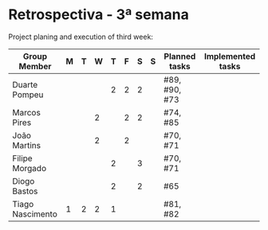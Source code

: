 # Retrospectiva   - 3ª semana #

Project planing and execution of third week:

| Group Member     | M  | T  | W  | T  | F  | S  | S  | Planned tasks      | Implemented tasks|
|------------------|----|----|----|----|----|----|----|--------------------|------------------|
| Duarte Pompeu    |    |    |    | 2  |  2 |  2 |    | #89, #90, #73      |                  |
| Marcos Pires     |    |    |  2 |    |  2 |  2 |    | #74, #85           |                  |
| João Martins     |    |    |  2 |    |  2 |    |    | #70, #71           |                  |
| Filipe Morgado   |    |    |    |  2 |    |  3 |    | #70, #71           |                  |  
| Diogo Bastos     |    |    |    |   2 |    |  2  |    | #65                |                  |
| Tiago Nascimento |  1 | 2  |  2 | 1  |    |    |    | #81, #82           |                  |
